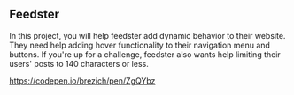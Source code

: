 ## Feedster

In this project, you will help feedster add dynamic behavior to their website. They need help adding hover functionality to their navigation menu and buttons. If you're up for a challenge, feedster also wants help limiting their users' posts to 140 characters or less.

https://codepen.io/brezich/pen/ZgQYbz
